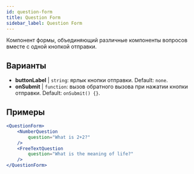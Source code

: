 ```yaml
---
id: question-form 
title: Question Form
sidebar_label: Question Form
---
```


Компонент формы, объединяющий различные компоненты вопросов вместе с одной кнопкой отправки.

## Варианты

* __buttonLabel__ | `string`: ярлык кнопки отправки. Default: `none`.
* __onSubmit__ | `function`: вызов обратного вызова при нажатии кнопки отправки. Default: `onSubmit() {}`.


## Примеры

```jsx live
<QuestionForm>
    <NumberQuestion
        question="What is 2+2?"
    />
    <FreeTextQuestion
        question="What is the meaning of life?"
    />    
</QuestionForm>
```
